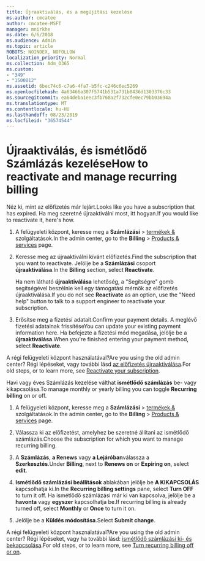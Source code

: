 ```yaml
---
title: Újraaktiválás, és a megújítási kezelése
ms.author: cmcatee
author: cmcatee-MSFT
manager: mnirkhe
ms.date: 6/6/2018
ms.audience: Admin
ms.topic: article
ROBOTS: NOINDEX, NOFOLLOW
localization_priority: Normal
ms.collection: Adm_O365
ms.custom:
- "349"
- "1500012"
ms.assetid: 6bec74c6-c7a6-4fa7-b5fc-c246c6ec5269
ms.openlocfilehash: 4a63466a307f5741b531a731b8436d1303376c33
ms.sourcegitcommit: ea64deba1eec3fb768a2f732cfe0ec79bb03694a
ms.translationtype: MT
ms.contentlocale: hu-HU
ms.lasthandoff: 08/23/2019
ms.locfileid: "36574544"
---
```

# <a name="how-to-reactivate-and-manage-recurring-billing"></a><span data-ttu-id="5fecf-102">Újraaktiválás, és ismétlődő Számlázás kezelése</span><span class="sxs-lookup"><span data-stu-id="5fecf-102">How to reactivate and manage recurring billing</span></span>

<span data-ttu-id="5fecf-103">Néz ki, mint az előfizetés már lejárt.</span><span class="sxs-lookup"><span data-stu-id="5fecf-103">Looks like you have a subscription that has expired.</span></span> <span data-ttu-id="5fecf-104">Ha meg szeretné újraaktiválni most, itt hogyan.</span><span class="sxs-lookup"><span data-stu-id="5fecf-104">If you would like to reactivate it, here's how.</span></span>
  
1. <span data-ttu-id="5fecf-105">A felügyeleti központ, keresse meg a **Számlázási** \> [termékek &](https://go.microsoft.com/fwlink/p/?linkid=842054) szolgáltatások.</span><span class="sxs-lookup"><span data-stu-id="5fecf-105">In the admin center, go to the **Billing** \> [Products & services](https://go.microsoft.com/fwlink/p/?linkid=842054) page.</span></span>

2. <span data-ttu-id="5fecf-106">Keresse meg az újraaktiválni kívánt előfizetés.</span><span class="sxs-lookup"><span data-stu-id="5fecf-106">Find the subscription that you want to reactivate.</span></span> <span data-ttu-id="5fecf-107">Jelölje be a **Számlázási** csoport **újraaktiválása**.</span><span class="sxs-lookup"><span data-stu-id="5fecf-107">In the **Billing** section, select  **Reactivate**.</span></span>

    <span data-ttu-id="5fecf-108">Ha nem látható **újraaktiválása** lehetőség, a "Segítségre" gomb segítségével beszélnie kell egy támogatási mérnök az előfizetés újraaktiválása.</span><span class="sxs-lookup"><span data-stu-id="5fecf-108">If you do not see **Reactivate** as an option, use the "Need help" button to talk to a support engineer to reactivate your subscription.</span></span>

3. <span data-ttu-id="5fecf-109">Erősítse meg a fizetési adatait.</span><span class="sxs-lookup"><span data-stu-id="5fecf-109">Confirm your payment details.</span></span> <span data-ttu-id="5fecf-110">A meglévő fizetési adatainak frissítése</span><span class="sxs-lookup"><span data-stu-id="5fecf-110">You can update your existing payment information here.</span></span> <span data-ttu-id="5fecf-111">Ha befejezte a fizetési mód megadása, jelölje be a **újraaktiválása**.</span><span class="sxs-lookup"><span data-stu-id="5fecf-111">When you're finished entering your payment method, select **Reactivate**.</span></span>

<span data-ttu-id="5fecf-112">A régi felügyeleti központ használatával?</span><span class="sxs-lookup"><span data-stu-id="5fecf-112">Are you using the old admin center?</span></span> <span data-ttu-id="5fecf-113">Régi lépéseket, vagy további lásd [az előfizetés újraaktiválása](https://docs.microsoft.com/en-us/office365/admin/subscriptions-and-billing/reactivate-your-subscription).</span><span class="sxs-lookup"><span data-stu-id="5fecf-113">For old steps, or to learn more, see [Reactivate your subscription](https://docs.microsoft.com/en-us/office365/admin/subscriptions-and-billing/reactivate-your-subscription).</span></span> 

<span data-ttu-id="5fecf-114">Havi vagy éves Számlázás kezelése válthat **ismétlődő számlázás** be- vagy kikapcsolása.</span><span class="sxs-lookup"><span data-stu-id="5fecf-114">To manage monthly or yearly billing you can toggle **Recurring billing** on or off.</span></span>
  
1. <span data-ttu-id="5fecf-115">A felügyeleti központ, keresse meg a **Számlázási** \> [termékek &](https://go.microsoft.com/fwlink/p/?linkid=842054) szolgáltatások.</span><span class="sxs-lookup"><span data-stu-id="5fecf-115">In the admin center, go to the **Billing** \> [Products & services](https://go.microsoft.com/fwlink/p/?linkid=842054) page.</span></span>

2. <span data-ttu-id="5fecf-116">Válassza ki az előfizetést, amelyhez be szeretné állítani az ismétlődő számlázás.</span><span class="sxs-lookup"><span data-stu-id="5fecf-116">Choose the subscription for which you want to manage recurring billing.</span></span>

3. <span data-ttu-id="5fecf-117">A **Számlázás**, **a Renews** vagy **a Lejáróban**válassza a **Szerkesztés**.</span><span class="sxs-lookup"><span data-stu-id="5fecf-117">Under **Billing**, next to **Renews on** or **Expiring on**, select **edit**.</span></span>

4. <span data-ttu-id="5fecf-118">**Ismétlődő számlázási beállítások** ablakában jelölje be **A KIKAPCSOLÁS** kapcsolhatja ki.</span><span class="sxs-lookup"><span data-stu-id="5fecf-118">In the **Recurring billing settings** pane, select **Turn OFF** to turn it off.</span></span> <span data-ttu-id="5fecf-119">Ha ismétlődő számlázási már ki van kapcsolva, jelölje be a **havonta** vagy **egyszer** kapcsolhatja be.</span><span class="sxs-lookup"><span data-stu-id="5fecf-119">If recurring billing is already turned off, select **Monthly** or **Once** to turn it on.</span></span>

5. <span data-ttu-id="5fecf-120">Jelölje be a **Küldés módosítása**.</span><span class="sxs-lookup"><span data-stu-id="5fecf-120">Select **Submit change**.</span></span>

<span data-ttu-id="5fecf-121">A régi felügyeleti központ használatával?</span><span class="sxs-lookup"><span data-stu-id="5fecf-121">Are you using the old admin center?</span></span> <span data-ttu-id="5fecf-122">Régi lépéseket, vagy ha további lásd: [ismétlődő számlázási ki- és bekapcsolása](https://docs.microsoft.com/office365/admin/subscriptions-and-billing/renew-your-subscription#turn-recurring-billing-off-or-on).</span><span class="sxs-lookup"><span data-stu-id="5fecf-122">For old steps, or to learn more, see [Turn recurring billing off or on](https://docs.microsoft.com/office365/admin/subscriptions-and-billing/renew-your-subscription#turn-recurring-billing-off-or-on).</span></span>
